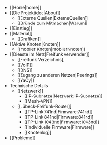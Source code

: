  * [[Home|home]]
 * [[Die Projektidee|About]]
   * [[Externe Quellen|ExterneQuellen]]
   * [[Gründe zum Mitmachen|Warum]]
 * [[Einstieg]]
 * [[Material]]
   * [[Grafiken]]
 * [[Aktive Knoten|Knoten]]
   * [[mobiler Knoten|mobilerKnoten]]
 * [[Dienste im Netz|Freifunk verwenden]]
   * [[Freifunk Verzeichnis]]
   * [[VoIP]]
   * [[DNS]]
   * [[Zugang zu anderen Netzen|Peerings]]
   * [[YaCy]]
 * Technische Details
   * [[Netzwerk]]
     * [[IP-Subnetze|Netzwerk:IP-Subnetze]]
     * [[Mesh-VPN]]
   * [[Lübeck-Freifunk-Router]]
     * [[TP-Link 741nd|Firmware:741nd]]
     * [[TP-Link 841nd|Firmware:841nd]]
     * [[TP-Link 1043nd|Firmware:1043nd]]
     * [[Individuelle Firmware|Firmware]]
     * [[Knotenlog]]
 * [[Probleme]]
